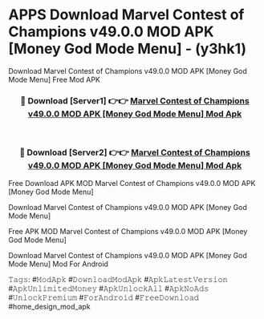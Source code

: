 # APPS Download Marvel Contest of Champions v49.0.0 MOD APK [Money God Mode Menu] - (y3hk1)
Download Marvel Contest of Champions v49.0.0 MOD APK [Money God Mode Menu] Free Mod APK

<div align="center">
<h3>🔴 Download [Server1] 👉👉 <a href="https://apk-comot.site?title=Marvel_Contest_of_Champions_v49.0.0_MOD_APK_[Money_God_Mode_Menu]">Marvel Contest of Champions v49.0.0 MOD APK [Money God Mode Menu] Mod Apk</a></h3><br>

<h3>🔴 Download [Server2] 👉👉 <a href="https://apk-comot.site?title=Marvel_Contest_of_Champions_v49.0.0_MOD_APK_[Money_God_Mode_Menu]">Marvel Contest of Champions v49.0.0 MOD APK [Money God Mode Menu] Mod Apk</a></h3>
</div>


Free Download APK MOD Marvel Contest of Champions v49.0.0 MOD APK [Money God Mode Menu]

Download Marvel Contest of Champions v49.0.0 MOD APK [Money God Mode Menu] 

Free APK MOD Marvel Contest of Champions v49.0.0 MOD APK [Money God Mode Menu] 

Download Marvel Contest of Champions v49.0.0 MOD APK [Money God Mode Menu] Mod For Android

𝚃𝚊𝚐𝚜: #𝙼𝚘𝚍𝙰𝚙𝚔 #𝙳𝚘𝚠𝚗𝚕𝚘𝚊𝚍𝙼𝚘𝚍𝙰𝚙𝚔 #𝙰𝚙𝚔𝙻𝚊𝚝𝚎𝚜𝚝𝚅𝚎𝚛𝚜𝚒𝚘𝚗 #𝙰𝚙𝚔𝚄𝚗𝚕𝚒𝚖𝚒𝚝𝚎𝚍𝙼𝚘𝚗𝚎𝚢 #𝙰𝚙𝚔𝚄𝚗𝚕𝚘𝚌𝚔𝙰𝚕𝚕 #𝙰𝚙𝚔𝙽𝚘𝙰𝚍𝚜 #𝚄𝚗𝚕𝚘𝚌𝚔𝙿𝚛𝚎𝚖𝚒𝚞𝚖 #𝙵𝚘𝚛𝙰𝚗𝚍𝚛𝚘𝚒𝚍 #𝙵𝚛𝚎𝚎𝙳𝚘𝚠𝚗𝚕𝚘𝚊𝚍 #home_design_mod_apk